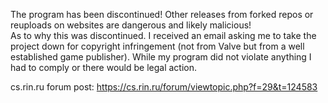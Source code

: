 The program has been discontinued! Other releases from forked repos or reuploads on websites are dangerous and likely malicious!  
As to why this was discontinued. I received an email asking me to take the project down for copyright infringement (not from Valve but from a well established game publisher). While my program did not violate anything I had to comply or there would be legal action.

cs.rin.ru forum post:
https://cs.rin.ru/forum/viewtopic.php?f=29&t=124583
